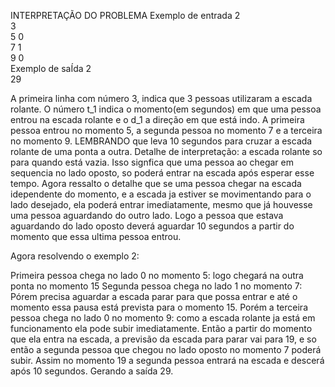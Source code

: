 INTERPRETAÇÃO DO PROBLEMA 
Exemplo de entrada 2<br>
3<br>
5 0<br>
7 1<br>
9 0<br>
Exemplo de saÍda 2<br>
29

A primeira linha com número 3, indica que 3 pessoas utilizaram a escada rolante. 
O número t_1 indica o momento(em segundos) em que uma pessoa entrou na escada rolante e o d_1 a direção em que está indo. 
A primeira pessoa entrou no momento 5, a segunda pessoa no momento 7 e a terceira no momento 9. 
LEMBRANDO que leva 10 segundos para cruzar a escada rolante de uma ponta a outra.
Detalhe de interpretação: a escada rolante so para quando está vazia. Isso signfica que uma pessoa ao chegar em sequencia no lado oposto, so poderá entrar na escada após esperar esse tempo. Agora ressalto o detalhe que se uma pessoa chegar na escada idependente do momento, e a escada ja estiver se movimentando para o lado desejado, ela poderá entrar imediatamente, mesmo que já houvesse uma pessoa aguardando do outro lado. Logo a pessoa que estava aguardando do lado oposto deverá aguardar 10 segundos a partir do momento que essa ultima pessoa entrou.  

Agora resolvendo o exemplo 2:

Primeira pessoa chega no lado 0 no momento 5: logo chegará na outra ponta no momento 15
Segunda pessoa chega no lado 1 no momento 7: Pórem precisa aguardar a escada parar para que possa entrar e até o momento essa pausa está prevista para o momento 15.
Porém a terceira pessoa chega no lado 0 no momento 9: como a escada rolante ja está em funcionamento ela pode subir imediatamente. Então a partir do momento que ela entra na escada, a previsão da escada para parar vai para 19, e so então a segunda pessoa que chegou no lado oposto no momento 7 poderá subir. Assim no momento 19 a segunda pessoa entrará na escada e descerá após 10 segundos. Gerando a saída 29.
